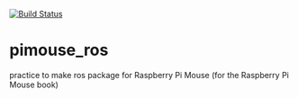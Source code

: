 [![Build Status](https://travis-ci.org/tide1218/pimouse_ros.svg?branch=master)](https://travis-ci.org/tide1218/pimouse_ros)

# pimouse_ros
practice to make  ros package for Raspberry Pi Mouse (for the Raspberry Pi Mouse book)
